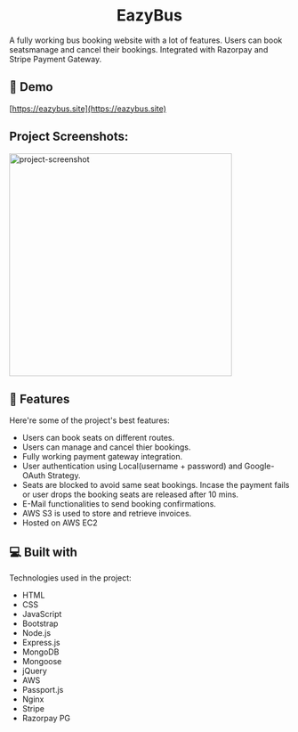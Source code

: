 <h1 align="center" id="title">EazyBus</h1>

<p id="description">A fully working bus booking website with a lot of features. Users can book seatsmanage and cancel their bookings. Integrated with Razorpay and Stripe Payment Gateway.</p>

<h2>🚀 Demo</h2>

[https://eazybus.site](https://eazybus.site)

<h2>Project Screenshots:</h2>

<img src="https://ashish-kumar1.netlify.app/assets/img/eazybus.webp" alt="project-screenshot" width="400" height="400/">

  
  
<h2>🧐 Features</h2>

Here're some of the project's best features:

*   Users can book seats on different routes.
*   Users can manage and cancel thier bookings.
*   Fully working payment gateway integration.
*   User authentication using Local(username + password) and Google-OAuth Strategy.
*   Seats are blocked to avoid same seat bookings. Incase the payment fails or user drops the booking seats are released after 10 mins.
*   E-Mail functionalities to send booking confirmations.
*   AWS S3 is used to store and retrieve invoices.
*   Hosted on AWS EC2

  
  
<h2>💻 Built with</h2>

Technologies used in the project:

*   HTML
*   CSS
*   JavaScript
*   Bootstrap
*   Node.js
*   Express.js
*   MongoDB
*   Mongoose
*   jQuery
*   AWS
*   Passport.js
*   Nginx
*   Stripe
*   Razorpay PG
